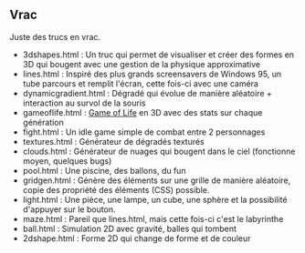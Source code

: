 ## Vrac

Juste des trucs en vrac.

- 3dshapes.html : Un truc qui permet de visualiser et créer des formes en 3D qui bougent avec une gestion de la physique approximative
- lines.html : Inspiré des plus grands screensavers de Windows 95, un tube parcours et remplit l'écran, cette fois-ci avec une caméra
- dynamicgradient.html : Dégradé qui évolue de manière aléatoire + interaction au survol de la souris
- gameoflife.html : [Game of Life](https://fr.wikipedia.org/wiki/Jeu_de_la_vie) en 3D avec des stats sur chaque génération
- fight.html : Un idle game simple de combat entre 2 personnages
- textures.html : Générateur de dégradés texturés
- clouds.html : Générateur de nuages qui bougent dans le ciel (fonctionne moyen, quelques bugs)
- pool.html : Une piscine, des ballons, du fun
- gridgen.html : Génère des éléments sur une grille de manière aléatoire, copie des propriété des éléments (CSS) possible.
- light.html : Une pièce, une lampe, un cube, une sphère et la possibilité d'appuyer sur le bouton.
- maze.html : Pareil que lines.html, mais cette fois-ci c'est le labyrinthe
- ball.html : Simulation 2D avec gravité, balles qui tombent 
- 2dshape.html : Forme 2D qui change de forme et de couleur
